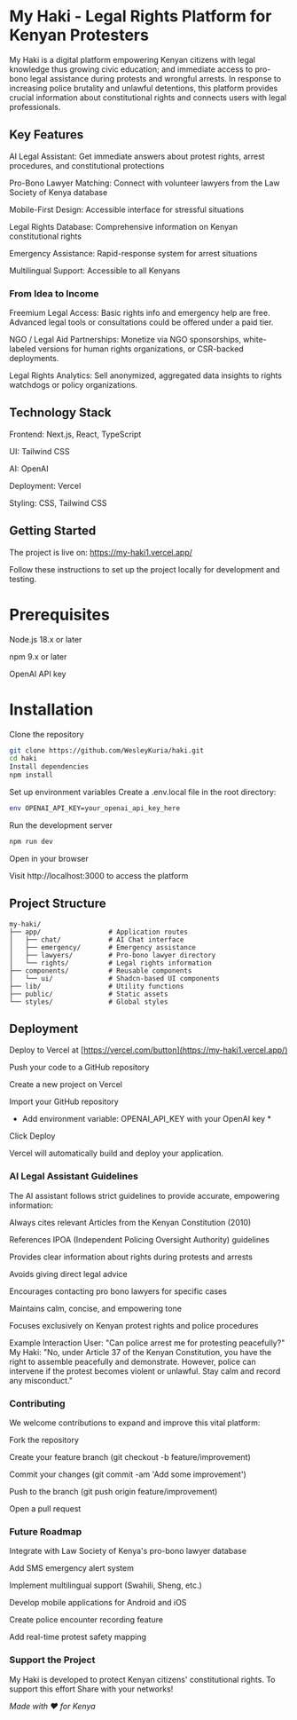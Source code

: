 # My Haki - Legal Rights Platform for Kenyan Protesters
My Haki is a digital platform empowering Kenyan citizens with legal knowledge thus growing civic education; and immediate access to pro-bono legal assistance during protests and wrongful arrests. In response to increasing police brutality and unlawful detentions, this platform provides crucial information about constitutional rights and connects users with legal professionals.

## Key Features
AI Legal Assistant: Get immediate answers about protest rights, arrest procedures, and constitutional protections

Pro-Bono Lawyer Matching: Connect with volunteer lawyers from the Law Society of Kenya database

Mobile-First Design: Accessible interface for stressful situations

Legal Rights Database: Comprehensive information on Kenyan constitutional rights

Emergency Assistance: Rapid-response system for arrest situations

Multilingual Support: Accessible to all Kenyans

### From Idea to Income
Freemium Legal Access: Basic rights info and emergency help are free. Advanced legal tools or consultations could be offered under a paid tier.

NGO / Legal Aid Partnerships: Monetize via NGO sponsorships, white-labeled versions for human rights organizations, or CSR-backed deployments.

Legal Rights Analytics: Sell anonymized, aggregated data insights to rights watchdogs or policy organizations.

## Technology Stack
Frontend: Next.js, React, TypeScript

UI: Tailwind CSS

AI: OpenAI

Deployment: Vercel

Styling: CSS, Tailwind CSS

## Getting Started
The project is live on: https://my-haki1.vercel.app/


Follow these instructions to set up the project locally for development and testing.

# Prerequisites
Node.js 18.x or later

npm 9.x or later

OpenAI API key

# Installation
Clone the repository

```bash
git clone https://github.com/WesleyKuria/haki.git
cd haki
Install dependencies 
npm install
```
Set up environment variables
Create a .env.local file in the root directory:
```bash
env OPENAI_API_KEY=your_openai_api_key_here
```

Run the development server
```bash
npm run dev
```
Open in your browser

Visit http://localhost:3000 to access the platform

## Project Structure
```
my-haki/
├── app/                 # Application routes
│   ├── chat/            # AI Chat interface
│   ├── emergency/       # Emergency assistance
│   ├── lawyers/         # Pro-bono lawyer directory
│   └── rights/          # Legal rights information
├── components/          # Reusable components
│   └── ui/              # Shadcn-based UI components
├── lib/                 # Utility functions
├── public/              # Static assets
└── styles/              # Global styles
```
## Deployment
Deploy to Vercel at [https://vercel.com/button](https://my-haki1.vercel.app/)

Push your code to a GitHub repository

Create a new project on Vercel

Import your GitHub repository

* Add environment variable: OPENAI_API_KEY with your OpenAI key *

Click Deploy

Vercel will automatically build and deploy your application.

### AI Legal Assistant Guidelines
The AI assistant follows strict guidelines to provide accurate, empowering information:

Always cites relevant Articles from the Kenyan Constitution (2010)

References IPOA (Independent Policing Oversight Authority) guidelines

Provides clear information about rights during protests and arrests

Avoids giving direct legal advice

Encourages contacting pro bono lawyers for specific cases

Maintains calm, concise, and empowering tone

Focuses exclusively on Kenyan protest rights and police procedures

Example Interaction User: "Can police arrest me for protesting peacefully?" My Haki: "No, under Article 37 of the Kenyan Constitution, you have the right to assemble peacefully and demonstrate. However, police can intervene if the protest becomes violent or unlawful. Stay calm and record any misconduct."

### Contributing

We welcome contributions to expand and improve this vital platform:

Fork the repository

Create your feature branch (git checkout -b feature/improvement)

Commit your changes (git commit -am 'Add some improvement')

Push to the branch (git push origin feature/improvement)

Open a pull request

### Future Roadmap
Integrate with Law Society of Kenya's pro-bono lawyer database

Add SMS emergency alert system

Implement multilingual support (Swahili, Sheng, etc.)

Develop mobile applications for Android and iOS

Create police encounter recording feature

Add real-time protest safety mapping

### Support the Project
My Haki is developed to protect Kenyan citizens' constitutional rights. To support this effort Share with your networks!

_Made with ❤️ for Kenya_
